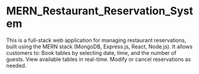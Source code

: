 # MERN_Restaurant_Reservation_System
This is a full-stack web application for managing restaurant reservations, built using the MERN stack (MongoDB, Express.js, React, Node.js). It allows customers to:  Book tables by selecting date, time, and the number of guests. View available tables in real-time. Modify or cancel reservations as needed.
